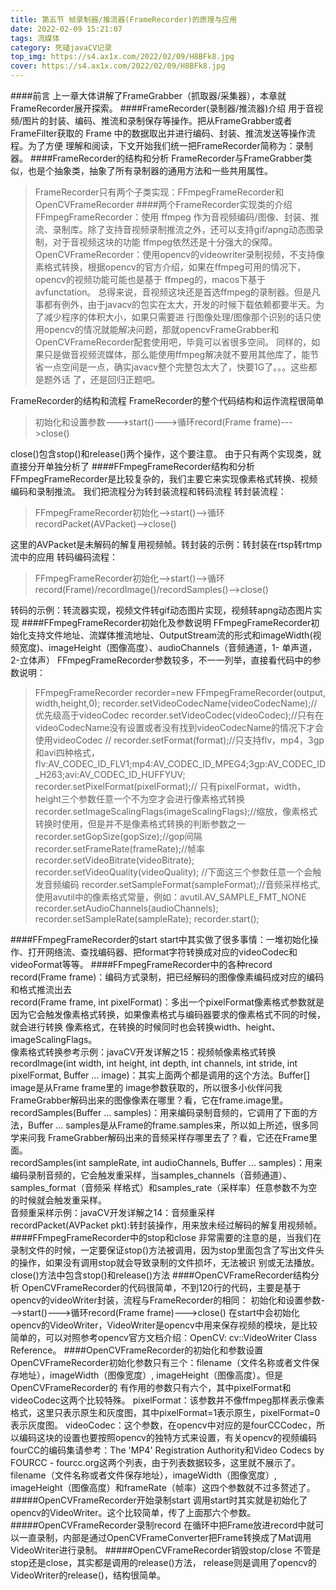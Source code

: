 ```yaml
---
title: 第五节 帧录制器/推流器(FrameRecorder)的原理与应用
date: 2022-02-09 15:21:07
tags: 流媒体
category: 死磕javaCV记录
top_img: https://s4.ax1x.com/2022/02/09/H8BFk8.jpg
cover: https://s4.ax1x.com/2022/02/09/H8BFk8.jpg
---
```

####前⾔
上⼀章⼤体讲解了FrameGrabber（抓取器/采集器），本章就FrameRecorder展开探索。
####FrameRecorder(录制器/推流器)介绍
⽤于⾳视频/图⽚的封装、编码、推流和录制保存等操作。把从FrameGrabber或者FrameFilter获取的 Frame 中的数据取出并进⾏编码、封装、推流发送等操作流程。为了⽅便
理解和阅读，下⽂开始我们统⼀把FrameRecorder简称为：录制器。
####FrameRecorder的结构和分析
FrameRecorder与FrameGrabber类似，也是个抽象类，抽象了所有录制器的通⽤⽅法和⼀些共⽤属性。
>FrameRecorder只有两个⼦类实现：FFmpegFrameRecorder和OpenCVFrameRecorder
####两个FrameRecorder实现类的介绍
FFmpegFrameRecorder：使⽤ ffmpeg 作为⾳视频编码/图像、封装、推流、录制库。除了⽀持⾳视频录制推流之外，还可以⽀持gif/apng动态图录制，对于⾳视频这块的功能
ffmpeg依然还是⼗分强⼤的保障。
OpenCVFrameRecorder：使⽤opencv的videowriter录制视频，不⽀持像素格式转换，根据opencv的官⽅介绍，如果在ffmpeg可⽤的情况下，opencv的视频功能可能也是基于
ffmpeg的，macos下基于avfunctation。
>总得来说，⾳视频这块还是⾸选ffmpeg的录制器。但是凡事都有例外，由于javacv的包实在太⼤，开发的时候下载依赖都要半天。为了减少程序的体积⼤⼩，如果只需要进
⾏图像处理/图像那个识别的话只使⽤opencv的情况就能解决问题，那就opencvFrameGrabber和OpenCVFrameRecorder配套使⽤吧，毕竟可以省很多空间。
同样的，如果只是做⾳视频流媒体，那么能使⽤ffmpeg解决就不要⽤其他库了，能节省⼀点空间是⼀点，确实javacv整个完整包太⼤了，快要1G了。。。这些都是题外话
了，还是回归正题吧。
> 
FrameRecorder的结构和流程
FrameRecorder的整个代码结构和运作流程很简单
>初始化和设置参数--->start()--->循环record(Frame frame)--->close()
> 
close()包含stop()和release()两个操作，这个要注意。
由于只有两个实现类，就直接分开单独分析了
####FFmpegFrameRecorder结构和分析
FFmpegFrameRecorder是⽐较复杂的，我们主要它来实现像素格式转换、视频编码和录制推流。
我们把流程分为转封装流程和转码流程
转封装流程：
>FFmpegFrameRecorder初始化-->start()-->循环recordPacket(AVPacket)-->close()
> 
这⾥的AVPacket是未解码的解复⽤视频帧。转封装的示例：转封装在rtsp转rtmp流中的应⽤
转码编码流程：
>FFmpegFrameRecorder初始化-->start()-->循环record(Frame)/recordImage()/recordSamples()-->close()
> 
转码的示例：转流器实现，视频⽂件转gif动态图⽚实现，视频转apng动态图⽚实现
####FFmpegFrameRecorder初始化及参数说明
FFmpegFrameRecorder初始化⽀持⽂件地址、流媒体推流地址、OutputStream流的形式和imageWidth(视频宽度)、imageHeight（图像⾼度）、audioChannels（⾳频通道，1-
单声道，2-⽴体声）
FFmpegFrameRecorder参数较多，不⼀⼀列举，直接看代码中的参数说明：
>FFmpegFrameRecorder recorder=new FFmpegFrameRecorder(output, width,height,0);
recorder.setVideoCodecName(videoCodecName);//优先级⾼于videoCodec
recorder.setVideoCodec(videoCodec);//只有在videoCodecName没有设置或者没有找到videoCodecName的情况下才会使⽤videoCodec
// recorder.setFormat(format);//只⽀持flv，mp4，3gp和avi四种格式，
flv:AV_CODEC_ID_FLV1;mp4:AV_CODEC_ID_MPEG4;3gp:AV_CODEC_ID_H263;avi:AV_CODEC_ID_HUFFYUV;
recorder.setPixelFormat(pixelFormat);// 只有pixelFormat，width，height三个参数任意⼀个不为空才会进⾏像素格式转换
recorder.setImageScalingFlags(imageScalingFlags);//缩放，像素格式转换时使⽤，但是并不是像素格式转换的判断参数之⼀
recorder.setGopSize(gopSize);//gop间隔
recorder.setFrameRate(frameRate);//帧率
recorder.setVideoBitrate(videoBitrate);
recorder.setVideoQuality(videoQuality);
//下⾯这三个参数任意⼀个会触发⾳频编码
recorder.setSampleFormat(sampleFormat);//⾳频采样格式,使⽤avutil中的像素格式常量，例如：avutil.AV_SAMPLE_FMT_NONE
recorder.setAudioChannels(audioChannels);
recorder.setSampleRate(sampleRate);
recorder.start();
>
####FFmpegFrameRecorder的start
start中其实做了很多事情：⼀堆初始化操作、打开⽹络流、查找编码器、把format字符转换成对应的videoCodec和videoFormat等等。
####FFmpegFrameRecorder中的各种record
record(Frame frame)：编码⽅式录制，把已经解码的图像像素编码成对应的编码和格式推流出去  
record(Frame frame, int pixelFormat)：多出⼀个pixelFormat像素格式参数就是因为它会触发像素格式转换，如果像素格式与编码器要求的像素格式不同的时候，就会进⾏转换
像素格式，在转换的时候同时也会转换width、height、imageScalingFlags。  
像素格式转换参考示例：javaCV开发详解之15：视频帧像素格式转换  
recordImage(int width, int height, int depth, int channels, int stride, int pixelFormat, Buffer ... image)：其实上⾯两个都是调⽤的这个⽅法。Buffer[] image是从Frame frame⾥的
image参数获取的，所以很多⼩伙伴问我FrameGrabber解码出来的图像像素在哪⾥？看，它在frame.image⾥。  
recordSamples(Buffer ... samples)：⽤来编码录制⾳频的，它调⽤了下⾯的⽅法，Buffer ... samples是从Frame的frame.samples来，所以如上所述，很多同学来问我
FrameGrabber解码出来的⾳频采样存哪⾥去了？看，它还在Frame⾥⾯。  
recordSamples(int sampleRate, int audioChannels, Buffer ... samples)：⽤来编码录制⾳频的，它会触发重采样，当samples_channels（⾳频通道）、samples_format（⾳频采
样格式）和samples_rate（采样率）任意参数不为空的时候就会触发重采样。  
⾳频重采样示例：javaCV开发详解之14：⾳频重采样  
recordPacket(AVPacket pkt):转封装操作，⽤来放未经过解码的解复⽤视频帧。  
####FFmpegFrameRecorder中的stop和close
⾮常需要的注意的是，当我们在录制⽂件的时候，⼀定要保证stop()⽅法被调⽤，因为stop⾥⾯包含了写出⽂件头的操作，如果没有调⽤stop就会导致录制的⽂件损坏，⽆法被识
别或⽆法播放。
close()⽅法中包含stop()和release()⽅法
####OpenCVFrameRecorder结构分析
OpenCVFrameRecorder的代码很简单，不到120⾏的代码，主要是基于opencv的videoWriter封装，流程与FrameRecorder的相同：
初始化和设置参数--->start()--->循环record(Frame frame)--->close()
在start中会初始化opencv的VideoWriter，VideoWriter是opencv中⽤来保存视频的模块，是⽐较简单的，可以对照参考opencv官⽅⽂档介绍：OpenCV: cv::VideoWriter Class
Reference。
####OpenCVFrameRecorder的初始化和参数设置
OpenCVFrameRecorder初始化参数只有三个：filename（⽂件名称或者⽂件保存地址），imageWidth（图像宽度）, imageHeight（图像⾼度）。但是OpenCVFrameRecorder的
有作⽤的参数只有六个，其中pixelFormat和videoCodec这两个⽐较特殊。
pixelFormat：该参数并不像ffmpeg那样表示像素格式，这⾥只表示原⽣和灰度图，其中pixelFormat=1表示原⽣，pixelFormat=0表示灰度图。
videoCodec：这个参数，在opencv中对应的是fourCCCodec，所以编码这块的设置也要按照opencv的独特⽅式来设置，有关opencv的视频编码fourCC的编码集请参考：The
'MP4' Registration Authority和Video Codecs by FOURCC - fourcc.org这两个列表，由于列表数据较多，这⾥就不展示了。
filename（⽂件名称或者⽂件保存地址），imageWidth（图像宽度）, imageHeight（图像⾼度）和frameRate（帧率）这四个参数就不过多赘述了。
#####OpenCVFrameRecorder开始录制start
调⽤start时其实就是初始化了opencv的VideoWriter。这个⽐较简单，传了上⾯那六个参数。
#####OpenCVFrameRecorder录制record
在循环中把Frame放进record中就可以⼀直录制，内部是通过OpenCVFrameConverter把Frame转换成了Mat调⽤VideoWriter进⾏录制。
#####OpenCVFrameRecorder销毁stop/close
不管是stop还是close，其实都是调⽤的release()⽅法， release则是调⽤了opencv的VideoWriter的release()，结构很简单。
